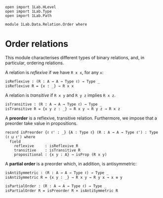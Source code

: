 ```
open import 1Lab.HLevel
open import 1Lab.Type
open import 1Lab.Path

module 1Lab.Data.Relation.Order where
```

# Order relations

This module characterises different types of binary relations, and, in
particular, ordering relations.

<!--
```
private variable
  ℓ : Level
  A : Type ℓ
```
-->

A relation is _reflexive_ if we have `R x x`, for any `x`:

```
isReflexive : (R : A → A → Type ℓ) → Type _
isReflexive R = {x : _} → R x x
```

A relation is _transitive_ if `R x y` and `R y z` implies `R x z`.

```
isTransitive : (R : A → A → Type ℓ) → Type _
isTransitive R = {x y z : _} → R x y → R y z → R x z
```

A **preorder** is a reflexive, transitive relation. Furthermore, we
impose that a preorder take value in propositions.

```
record isPreorder {ℓ ℓ' : _} {A : Type ℓ} (R : A → A → Type ℓ') : Type (ℓ ⊔ ℓ') where
  field
    reflexive     : isReflexive R
    transitive    : isTransitive R
    propositional : {x y : A} → isProp (R x y)
```

A **partial order** is a preorder which, in addition, is antisymmetric:

```
isAntiSymmetric : (R : A → A → Type ℓ) → Type _
isAntiSymmetric R = {x y : _} → R x y → R y x → x ≡ y

isPartialOrder : (R : A → A → Type ℓ) → Type _
isPartialOrder R = isPreorder R × isAntiSymmetric R
```